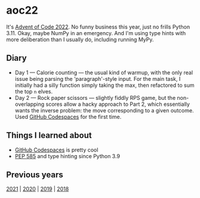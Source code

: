 # aoc22

It's [Advent of Code 2022](https://adventofcode.com/). No funny business this year, just no frills Python 3.11. Okay, maybe NumPy in an emergency. And I'm using type hints with more deliberation than I usually do, including running MyPy.


## Diary

- Day 1 &mdash; Calorie counting &mdash; the usual kind of warmup, with the only real issue being parsing the 'paragraph'-style input. For the main task, I initially had a silly function simply taking the max, then refactored to sum the top `n` elves.
- Day 2 &mdash; Rock paper scissors &mdash; slightly fiddly RPS game, but the non-overlapping scores allow a hacky approach to Part 2, which essentially wants the inverse problem: the move corresponding to a given outcome. Used [GitHub Codespaces](https://github.com/features/codespaces) for the first time.


## Things I learned about

- [GitHub Codespaces](https://github.com/features/codespaces) is pretty cool
- [PEP 585](https://peps.python.org/pep-0585/) and type hinting since Python 3.9


## Previous years

[2021](https://github.com/kwinkunks/aoc21)  |  [2020](https://github.com/kwinkunks/aoc20)  |  [2019](https://github.com/kwinkunks/aoc19)  |  [2018](https://github.com/kwinkunks/aoc18)
